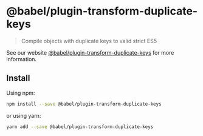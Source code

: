 # @babel/plugin-transform-duplicate-keys

> Compile objects with duplicate keys to valid strict ES5

See our website [@babel/plugin-transform-duplicate-keys](https://babeljs.io/docs/en/next/babel-plugin-transform-duplicate-keys.html) for more information.

## Install

Using npm:

```sh
npm install --save @babel/plugin-transform-duplicate-keys
```

or using yarn:

```sh
yarn add --save @babel/plugin-transform-duplicate-keys
```
